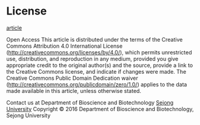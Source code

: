# License

[article](https://doi.org/10.1186/s13321-016-0188-5)

Open Access This article is distributed under the terms of the Creative Commons Attribution 4.0 International License (http://creativecommons.org/licenses/by/4.0/), which permits unrestricted use, distribution, and reproduction in any medium, provided you give appropriate credit to the original author(s) and the source, provide a link to the Creative Commons license, and indicate if changes were made. The Creative Commons Public Domain Dedication waiver (http://creativecommons.org/publicdomain/zero/1.0/) applies to the data made available in this article, unless otherwise stated.

<!-- This website is no longer accessible -->
<!-- [website](http://silver.sejong.ac.kr/npcare/) -->
<!-- There seems to be no replacement! -->


Contact us at Department of Bioscience and Biotechnology [Sejong University](http://eng.sejong.ac.kr/)
Copyright © 2016 Department of Bioscience and Biotechnology, Sejong University